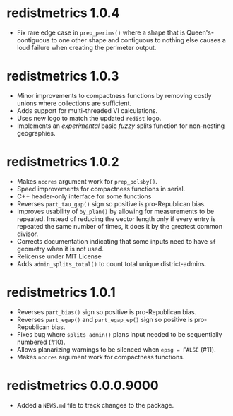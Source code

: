 # redistmetrics 1.0.4
* Fix rare edge case in `prep_perims()` where a shape that is Queen's-contiguous to one other shape and contiguous to nothing else causes a loud failure when creating the perimeter output.

# redistmetrics 1.0.3
* Minor improvements to compactness functions by removing costly unions where collections are sufficient.
* Adds support for multi-threaded VI calculations.
* Uses new logo to match the updated `redist` logo.
* Implements an _experimental_ basic *fuzzy* splits function for non-nesting geographies. 

# redistmetrics 1.0.2
* Makes `ncores` argument work for `prep_polsby()`.
* Speed improvements for compactness functions in serial.
* C++ header-only interface for some functions
* Reverses `part_tau_gap()` sign so positive is pro-Republican bias.
* Improves usability of `by_plan()` by allowing for measurements to be repeated. Instead of reducing the vector length only if every entry is repeated the same number of times, it does it by the greatest common divisor.
* Corrects documentation indicating that some inputs need to have `sf` geometry when it is not used.
* Relicense under MIT License
* Adds `admin_splits_total()` to count total unique district-admins.

# redistmetrics 1.0.1

* Reverses `part_bias()` sign so positive is pro-Republican bias.
* Reverses `part_egap()` and `part_egap_ep()` sign so positive is pro-Republican bias.
* Fixes bug where `splits_admin()` plans input needed to be sequentially numbered (#10).
* Allows planarizing warnings to be silenced when `epsg = FALSE` (#11).
* Makes `ncores` argument work for compactness functions.

# redistmetrics 0.0.0.9000

* Added a `NEWS.md` file to track changes to the package.
